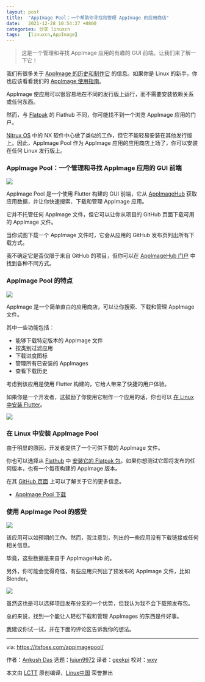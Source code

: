 ```yaml
---
layout: post
title:	"AppImage Pool：一个帮助你寻找和管理 AppImage 的应用商店"
date:	2021-12-28 10:54:27 +0800 
categories:	分享 linuxcn 
tags:	[linuxcn,AppImage]
---
```




> 
> 这是一个管理和寻找 AppImage 应用的有趣的 GUI 前端。让我们来了解一下它！
> 
> 
> 


我们有很多关于 [AppImage 的历史和制作它](https://itsfoss.com/appimage-interview/) 的信息。如果你是 Linux 的新手，你也应该看看我们的 [AppImage 使用指南](https://itsfoss.com/use-appimage-linux/)。


AppImage 使应用可以很容易地在不同的发行版上运行，而不需要安装依赖关系或任何东西。


然而，与 [Flatpak](https://itsfoss.com/what-is-flatpak/) 的 Flathub 不同，你可能找不到一个浏览 AppImage 应用的门户。


[Nitrux OS](https://nxos.org) 中的 NX 软件中心做了类似的工作，但它不能轻易安装在其他发行版上。因此，AppImage Pool 作为 AppImage 应用的应用商店上场了，你可以安装在任何 Linux 发行版上。


### AppImage Pool：一个管理和寻找 AppImage 应用的 GUI 前端


![](/Asserts/Images//attachment/album/202112/28/105429d2pr3seffyt20mcr.png)


AppImage Pool 是一个使用 Flutter 构建的 GUI 前端，它从 [AppImageHub](https://www.appimagehub.com) 获取应用数据，并让你快速搜索、下载和管理 AppImage 应用。


它并不托管任何 AppImage 文件，但它可以让你从项目的 GitHub 页面下载可用的 AppImage 文件。


当你试图下载一个 AppImage 文件时，它会从应用的 GitHub 发布页列出所有下载方式。


我不确定它是否仅限于来自 GitHub 的项目，但你可以在 [AppImageHub 门户](https://www.appimagehub.com) 中找到各种不同方式。


### AppImage Pool 的特点


![](/Asserts/Images//attachment/album/202112/28/105431m6433w6obymzbmy0.png)


AppImage 是一个简单直白的应用商店，可以让你搜索、下载和管理 AppImage 文件。


其中一些功能包括：


* 能够下载特定版本的 AppImage 文件
* 按类别过滤应用
* 下载进度图标
* 管理所有已安装的 AppImages
* 查看下载历史


考虑到该应用是使用 Flutter 构建的，它给人带来了快捷的用户体验。


如果你是一个开发者，这鼓励了你使用它制作一个应用的话，你也可以 [在 Linux 中安装 Flutter](https://itsfoss.com/install-flutter-linux/)。


![](/Asserts/Images//attachment/album/202112/28/105432clbl3qllls566ro3.png)


### 在 Linux 中安装 AppImage Pool


由于明显的原因，开发者提供了一个可供下载的 AppImage 文件。


你也可以选择从 [Flathub](https://flathub.org/apps/details/io.github.prateekmedia.appimagepool) 中 [安装它的 Flatpak 包](https://itsfoss.com/flatpak-guide/)。如果你想测试它即将发布的任何版本，也有一个每夜构建的 AppImage 版本。


在其 [GitHub 页面](https://github.com/prateekmedia/appimagepool) 上可以了解关于它的更多信息。


* [AppImage Pool 下载](https://github.com/prateekmedia/appimagepool/releases)


### 使用 AppImage Pool 的感受


![](/Asserts/Images//attachment/album/202112/28/105434yzvkzqpvjvkyqvvz.png)


该应用可以如预期的工作。然而，我注意到，列出的一些应用没有下载链接或任何相关信息。


毕竟，这些数据是来自于 AppImageHub 的。


另外，你可能会觉得奇怪，有些应用只列出了预发布的 AppImage 文件，比如 Blender。


![](/Asserts/Images//attachment/album/202112/28/105436wxtp87pxppiitvpa.png)


虽然这也是可以选择项目发布分支的一个优势，但我认为我不会下载预发布包。


总的来说，找到一个能让人轻松下载和管理 AppImages 的东西是件好事。


我建议你试一试，并在下面的评论区告诉我你的想法。




---


via: <https://itsfoss.com/appimagepool/>


作者：[Ankush Das](https://itsfoss.com/author/ankush/) 选题：[lujun9972](https://github.com/lujun9972) 译者：[geekpi](https://github.com/geekpi) 校对：[wxy](https://github.com/wxy)


本文由 [LCTT](https://github.com/LCTT/TranslateProject) 原创编译，[Linux中国](https://linux.cn/) 荣誉推出
